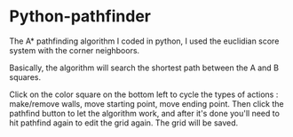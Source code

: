 # Python-pathfinder
The A* pathfinding algorithm I coded in python,
I used the euclidian score system with the corner neighboors.

Basically, the algorithm will search the shortest path between the A and B squares.

Click on the color square on the bottom left to cycle the types of actions :
make/remove walls, move starting point, move ending point.
Then click the pathfind button to let the algorithm work,
and after it's done you'll need to hit pathfind again to edit the grid again.
The grid will be saved.
